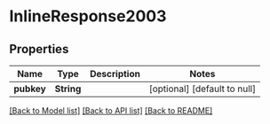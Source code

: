 # InlineResponse2003

## Properties
Name | Type | Description | Notes
------------ | ------------- | ------------- | -------------
**pubkey** | **String** |  | [optional] [default to null]

[[Back to Model list]](../README.md#documentation-for-models) [[Back to API list]](../README.md#documentation-for-api-endpoints) [[Back to README]](../README.md)


